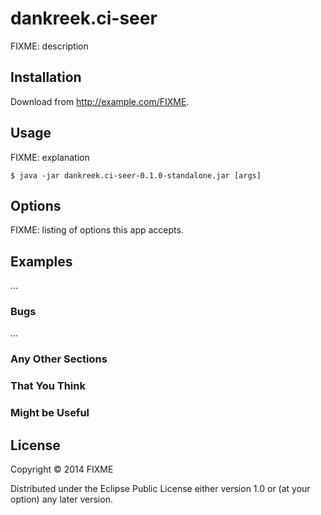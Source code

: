# dankreek.ci-seer

FIXME: description

## Installation

Download from http://example.com/FIXME.

## Usage

FIXME: explanation

    $ java -jar dankreek.ci-seer-0.1.0-standalone.jar [args]

## Options

FIXME: listing of options this app accepts.

## Examples

...

### Bugs

...

### Any Other Sections
### That You Think
### Might be Useful

## License

Copyright © 2014 FIXME

Distributed under the Eclipse Public License either version 1.0 or (at
your option) any later version.
